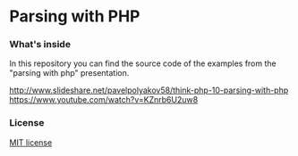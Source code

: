 # Parsing with PHP

### What's inside

In this repository you can find the source code of the examples from the "parsing with php" presentation.

http://www.slideshare.net/pavelpolyakov58/think-php-10-parsing-with-php
https://www.youtube.com/watch?v=KZnrb6U2uw8

### License

[MIT license](http://opensource.org/licenses/MIT)

